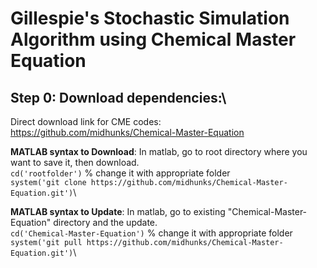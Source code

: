 # Gillespie's Stochastic Simulation Algorithm using Chemical Master Equation

## Step 0: Download dependencies:\
Direct download link for CME codes: https://github.com/midhunks/Chemical-Master-Equation

**MATLAB syntax to Download**: In matlab, go to root directory where you want to save it, then download.\
`cd('rootfolder')` % change it with appropriate folder\
`system('git clone https://github.com/midhunks/Chemical-Master-Equation.git')`\

**MATLAB syntax to Update**: In matlab, go to existing "Chemical-Master-Equation" directory and the update.\
`cd('Chemical-Master-Equation')` % change it with appropriate folder\
`system('git pull https://github.com/midhunks/Chemical-Master-Equation.git')`\
